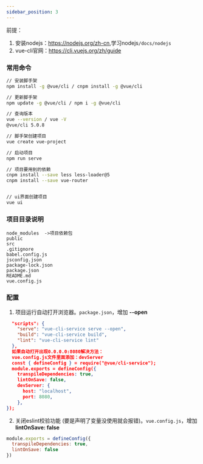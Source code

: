 ```yaml
---
sidebar_position: 3
---
```


前提：
1. 安装nodejs：<https://nodejs.org/zh-cn>,学习nodejs`/docs/nodejs`
2. vue-cli官网：https://cli.vuejs.org/zh/guide


### 常用命令
```bash
// 安装脚手架
npm install -g @vue/cli / cnpm install -g @vue/cli

// 更新脚手架
npm update -g @vue/cli / npm i -g @vue/cli

// 查询版本
vue --version / vue -V
@vue/cli 5.0.8

// 脚手架创建项目
vue create vue-project

// 启动项目
npm run serve

// 项目要用到的依赖
cnpm install --save less less-loader@5
cnpm install --save vue-router


// ui界面创建项目
vue ui

```


### 项目目录说明
```
node_modules  ->项目依赖包
public
src
.gitignore
babel.config.js
jsconfig.json
package-lock.json
package.json
README.md
vue.config.js
```


### 配置
1. 项目运行自动打开浏览器。`package.json`，增加 **--open**
```json
  "scripts": {
    "serve": "vue-cli-service serve --open",
    "build": "vue-cli-service build",
    "lint": "vue-cli-service lint"
  },
  如果自动打开出现0.0.0.0:8080解决方法：
  vue.config.js文件里面添加：devServer
  const { defineConfig } = require("@vue/cli-service");
  module.exports = defineConfig({
    transpileDependencies: true,
    lintOnSave: false,
    devServer: {
      host: "localhost",
      port: 8080,
    },
});


```
2. 关闭eslint校验功能 (要是声明了变量没使用就会报错)。`vue.config.js`，增加 **lintOnSave: false**
```js
module.exports = defineConfig({
  transpileDependencies: true,
  lintOnSave: false
})
```



